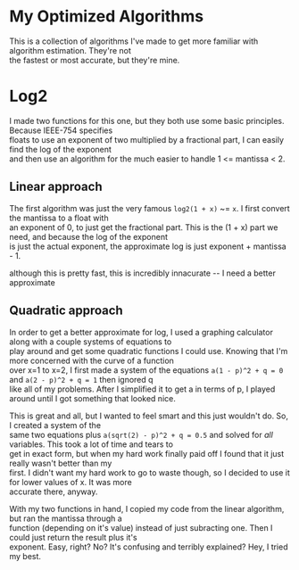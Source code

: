 # My Optimized Algorithms
This is a collection of algorithms I've made to get more familiar with algorithm estimation. They're not    
the fastest or most accurate, but they're mine.

# Log2
I made two functions for this one, but they both use some basic principles. Because IEEE-754 specifies    
floats to use an exponent of two multiplied by a fractional part, I can easily find the log of the exponent    
and then use an algorithm for the much easier to handle 1 <= mantissa < 2.

## Linear approach

The first algorithm was just the very famous `log2(1 + x)` ~= `x`. I first convert the mantissa to a float with    
an exponent of 0, to just get the fractional part. This is the (1 + x) part we need, and because the log of the exponent    
is just the actual exponent, the approximate log is just exponent + mantissa - 1.    
    
although this is pretty fast, this is incredibly innacurate -- I need a better approximate

## Quadratic approach

In order to get a better approximate for log, I used a graphing calculator along with a couple systems of equations to    
play around and get some quadratic functions I could use. Knowing that I'm more concerned with the curve of a function    
over x=1 to x=2, I first made a system of the equations `a(1 - p)^2 + q = 0` and `a(2 - p)^2 + q = 1` then ignored q    
like all of my problems. After I simplified it to get a in terms of p, I played around until I got something that looked nice.
    
This is great and all, but I wanted to feel smart and this just wouldn't do. So, I created a system of the    
same two equations plus `a(sqrt(2) - p)^2 + q = 0.5` and solved for *all* variables. This took a lot of time and tears to    
get in exact form, but when my hard work finally paid off I found that it just really wasn't better than my    
first. I didn't want my hard work to go to waste though, so I decided to use it for lower values of x. It was more    
accurate there, anyway.
    
With my two functions in hand, I copied my code from the linear algorithm, but ran the mantissa through a     
function (depending on it's value) instead of just subracting one. Then I could just return the result plus
it's    
exponent. Easy, right? No? It's confusing and terribly explained? Hey, I tried my best.